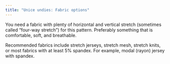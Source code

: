 ```yaml
---
title: "Unice undies: Fabric options"
---
```



You need a fabric with plenty of horizontal and vertical stretch (sometimes called “four-way stretch”) for this pattern. Preferably something that is comfortable, soft, and breathable.

Recommended fabrics include stretch jerseys, stretch mesh, stretch knits, or most fabrics with at least 5% spandex. For example, modal (rayon) jersey with spandex.

